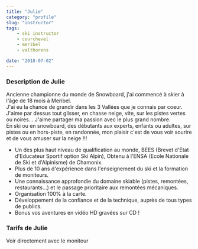 ```yaml
---
title: "Julie"
category: "profile"
slug: "instructor"
tags:
    - ski instructor
    - courchevel
    - meribel
    - valthorens

date: "2018-07-02"
---
```


### Description de Julie

Ancienne championne du monde de Snowboard, j'ai commencé à skier à l'âge de 18 mois à Meribel.  
J'ai eu la chance de grandir dans les 3 Vallées que je connais par coeur. J'aime par dessus tout glisser, en chasse neige, vite, sur les pistes vertes ou noires... 
J'aime partager ma passion avec le plus grand nombre.  
 En ski ou en snowboard, des débutants aux experts, enfants ou adultes, sur pistes ou en hors-piste, en randonnée, mon plaisir c'est de vous voir sourire et de vous amuser sur la neige !!!  

* Un des plus haut niveau de qualification au monde, BEES (Brevet d'Etat d'Educateur Sportif option Ski Alpin), Obtenu à l'ENSA (Ecole Nationale de Ski et d'Alpinisme) de Chamonix.
* Plus de 10 ans d'expérience dans l'enseignement du ski et la formation de moniteurs.
* Une connaissance approfondie du domaine skiable (pistes, remontées, restaurants...) et le passage prioritaire aux remontées mécaniques. 
* Organisation 100% à la carte. 
* Développement de la confiance et de la technique, auprès de tous types de publics. 
* Bonus vos aventures en vidéo HD gravées sur CD !

### Tarifs de Julie
Voir directement avec le moniteur


